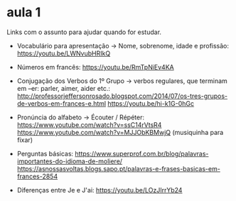 # aula 1

Links com o assunto para ajudar quando for estudar.

- Vocabulário para apresentação → Nome, sobrenome, idade e profissão:
https://youtu.be/LWNvubHRIkQ

- Números em francês:
https://youtu.be/RmTpNiEv4KA

- Conjugação dos Verbos do 1º Grupo → verbos regulares, que terminam em –er: parler, aimer, aider etc.:
http://professorjeffersonrosado.blogspot.com/2014/07/os-tres-grupos-de-verbos-em-frances-e.html
https://youtu.be/hi-k1G-0hGc

- Pronúncia do alfabeto → Écouter / Répéter:
https://www.youtube.com/watch?v=ssC14rVtsR4
https://www.youtube.com/watch?v=MJJObKBMwjQ (musiquinha para fixar)

- Perguntas básicas:
https://www.superprof.com.br/blog/palavras-importantes-do-idioma-de-moliere/
https://asnossasvoltas.blogs.sapo.pt/palavras-e-frases-basicas-em-frances-2854

- Diferenças entre Je e J'ai:
https://youtu.be/LOzJIrrYb24